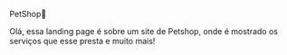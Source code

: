 PetShop🐶


Olá, essa landing page é sobre um site de Petshop, onde é mostrado os serviços que esse presta e muito mais!
